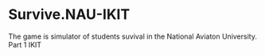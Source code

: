 # Survive.NAU-IKIT
The game is simulator of students suvival in the National Aviaton University. Part 1 IKIT
